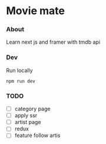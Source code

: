 # Movie mate

### About

Learn next js and framer with tmdb api

### Dev

Run locally

```
npm run dev
```

### TODO

-   [ ] category page
-   [ ] apply ssr
-   [ ] artist page
-   [ ] redux
-   [ ] feature follow artis
